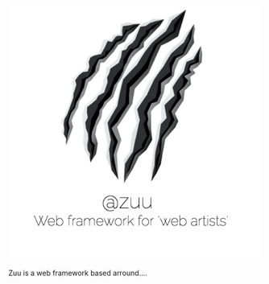 <div align="center">
  <a href="http://zuu.thevexis.me/">
    <img src="https://github.com/IAmTheVex/zuu/raw/master/assets/title.png">
  </a>
</div>

Zuu is a web framework based arround....